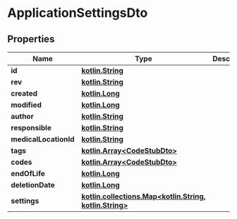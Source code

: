 # ApplicationSettingsDto

## Properties
Name | Type | Description | Notes
------------ | ------------- | ------------- | -------------
**id** | [**kotlin.String**](.md) |  | 
**rev** | [**kotlin.String**](.md) |  |  [optional]
**created** | [**kotlin.Long**](.md) |  |  [optional]
**modified** | [**kotlin.Long**](.md) |  |  [optional]
**author** | [**kotlin.String**](.md) |  |  [optional]
**responsible** | [**kotlin.String**](.md) |  |  [optional]
**medicalLocationId** | [**kotlin.String**](.md) |  |  [optional]
**tags** | [**kotlin.Array&lt;CodeStubDto&gt;**](CodeStubDto.md) |  | 
**codes** | [**kotlin.Array&lt;CodeStubDto&gt;**](CodeStubDto.md) |  | 
**endOfLife** | [**kotlin.Long**](.md) |  |  [optional]
**deletionDate** | [**kotlin.Long**](.md) |  |  [optional]
**settings** | [**kotlin.collections.Map&lt;kotlin.String, kotlin.String&gt;**](.md) |  | 
